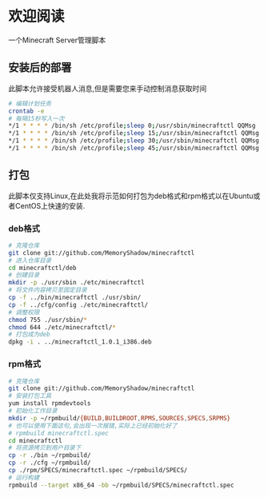 # 欢迎阅读

一个Minecraft Server管理脚本

## 安装后的部署

此脚本允许接受机器人消息,但是需要您来手动控制消息获取时间

```bash
# 编辑计划任务
crontab -e
# 每隔15秒写入一次
*/1 * * * * /bin/sh /etc/profile;sleep 0;/usr/sbin/minecraftctl QQMsg
*/1 * * * * /bin/sh /etc/profile;sleep 15;/usr/sbin/minecraftctl QQMsg
*/1 * * * * /bin/sh /etc/profile;sleep 30;/usr/sbin/minecraftctl QQMsg
*/1 * * * * /bin/sh /etc/profile;sleep 45;/usr/sbin/minecraftctl QQMsg
```

## 打包

此脚本仅支持Linux,在此处我将示范如何打包为deb格式和rpm格式以在Ubuntu或者CentOS上快速的安装.

### deb格式

```bash
# 克隆仓库
git clone git://github.com/MemoryShadow/minecraftctl
# 进入仓库目录
cd minecraftctl/deb
# 创建目录
mkdir -p ./usr/sbin ./etc/minecraftctl
# 将文件内容拷贝至固定目录
cp -f ../bin/minecraftctl ./usr/sbin/
cp -f ../cfg/config ./etc/minecraftctl/
# 调整权限
chmod 755 ./usr/sbin/*
chmod 644 ./etc/minecraftctl/*
# 打包成为deb
dpkg -i . ../minecraftctl_1.0.1_i386.deb
```

### rpm格式

```bash
# 克隆仓库
git clone git://github.com/MemoryShadow/minecraftctl
# 安装打包工具
yum install rpmdevtools
# 初始化工作目录
mkdir -p ~/rpmbuild/{BUILD,BUILDROOT,RPMS,SOURCES,SPECS,SRPMS}
# 也可以使用下面这句,会出现一次报错,实际上已经初始化好了
# rpmbuild minecraftctl.spec
cd minecraftctl
# 将资源拷贝到用户目录下
cp -r ./bin ~/rpmbuild/
cp -r ./cfg ~/rpmbuild/
cp ./rpm/SPECS/minecraftctl.spec ~/rpmbuild/SPECS/
# 运行构建
rpmbuild --target x86_64 -bb ~/rpmbuild/SPECS/minecraftctl.spec
```
